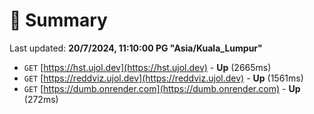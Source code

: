 # 📖 Summary
Last updated: **20/7/2024, 11:10:00 PG "Asia/Kuala_Lumpur"**

- `GET` [https://hst.ujol.dev](https://hst.ujol.dev) - **Up** (2665ms)
- `GET` [https://reddviz.ujol.dev](https://reddviz.ujol.dev) - **Up** (1561ms)
- `GET` [https://dumb.onrender.com](https://dumb.onrender.com) - **Up** (272ms)

